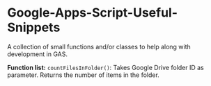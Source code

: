 # Google-Apps-Script-Useful-Snippets
A collection of small functions and/or classes to help along with development in GAS.

**Function list:**
`countFilesInFolder()`:
    Takes Google Drive folder ID as parameter.
    Returns the number of items in the folder.
